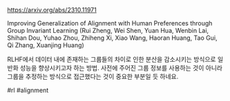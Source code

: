https://arxiv.org/abs/2310.11971

Improving Generalization of Alignment with Human Preferences through Group Invariant Learning (Rui Zheng, Wei Shen, Yuan Hua, Wenbin Lai, Shihan Dou, Yuhao Zhou, Zhiheng Xi, Xiao Wang, Haoran Huang, Tao Gui, Qi Zhang, Xuanjing Huang)

RLHF에서 데이터 내에 존재하는 그룹들의 차이로 인한 분산을 감소시키는 방식으로 일반화 성능을 향상시키고자 하는 방법. 사전에 주어진 그룹 정보를 사용하는 것이 아니라 그룹을 추정하는 방식으로 접근했다는 것이 중요한 부분일 듯 하네요.

#rl #alignment 